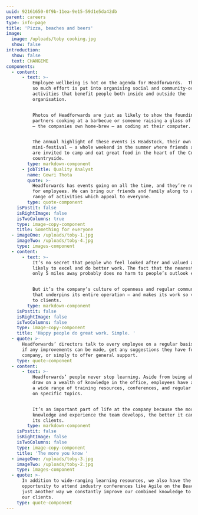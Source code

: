 ```yaml
---
uuid: 92161650-0f9b-11ea-9e15-59d1e5da42db
parent: careers
type: info-page
title: 'Pizza, beaches and beers'
image:
  image: /uploads/toby cooking.jpg
  show: false
introduction:
  show: false
  text: CHANGEME
components:
  - content:
      - text: >-
          Employee wellbeing is hot on the agenda for Headforwards.  That’s why
          so much effort is put into organising social and community-orientated
          activities that benefit people both inside and outside the
          organisation. 


          Photos of Headforwards are just as likely to show the founding
          partners cooking at a barbecue or someone raising a glass of ‘Devhops’
          – the companies own home-brew – as coding at their computer.


          The annual highlight of these events is Headstock, their own
          mini-festival – a whole weekend in the summer where friends and family
          are invited to camp and eat great food in the heart of the Cornish
          countryside.
        type: markdown-component
      - jobTitle: Quality Analyst
        name: Gowri Thota
        quote: >-
          Headforwards has events going on all the time, and they’re not just
          for employees. We can bring our friends and family along to a wide
          range of activities which appeal to everyone.
        type: quote-component
    isPostit: false
    isRightImage: false
    isTwoColumns: true
    type: image-copy-component
    title: Something for everyone
  - imageOne: /uploads/toby-1.jpg
    imageTwo: /uploads/toby-4.jpg
    type: images-component
  - content:
      - text: >-
          It’s no secret that people who feel looked after and valued are more
          likely to excel and do better work. The fact that the nearest beach is
          only 5 miles away probably does no harm to people’s outlook either.


          But it’s the company’s culture of openness and regular communication
          that underpins its entire operation – and makes its work so valuable
          to clients.
        type: markdown-component
    isPostit: false
    isRightImage: false
    isTwoColumns: false
    type: image-copy-component
    title: 'Happy people do great work. Simple. '
  - quote: >-
      Headforwards’ directors talk to every employee on a regular basis to check
      if any improvements can be made, get any suggestions they have for the
      company, or simply to offer general support.
    type: quote-component
  - content:
      - text: >-
          Headforwards’ people never stop learning. Aside from being able to
          draw on a wealth of knowledge in the office, employees have access to
          a wide range of training resources, conferences, and regular sessions
          on specific topics. 


          It’s an important part of life at the company because the more
          knowledge and experience the team develops, the better it can serve
          its clients.
        type: markdown-component
    isPostit: false
    isRightImage: false
    isTwoColumns: false
    type: image-copy-component
    title: 'The more you know '
  - imageOne: /uploads/toby-3.jpg
    imageTwo: /uploads/toby-2.jpg
    type: images-component
  - quote: >-
      In addition to wide-ranging learning resources, we also have the
      opportunity to attend industry conferences like Agile on the Beach. It’s
      just another way we constantly improve our combined knowledge to benefit
      our clients.
    type: quote-component
---
```


